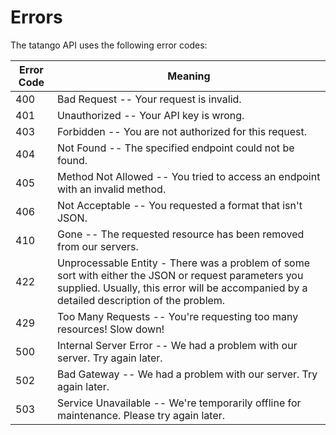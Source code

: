 # Errors

The tatango API uses the following error codes:


Error Code | Meaning
---------- | -------
400 | Bad Request -- Your request is invalid.
401 | Unauthorized -- Your API key is wrong.
403 | Forbidden -- You are not authorized for this request.
404 | Not Found -- The specified endpoint could not be found.
405 | Method Not Allowed -- You tried to access an endpoint with an invalid method.
406 | Not Acceptable -- You requested a format that isn't JSON.
410 | Gone -- The requested resource has been removed from our servers.
422 | Unprocessable Entity - There was a problem of some sort with either the JSON or request parameters you supplied. Usually, this error will be accompanied by a detailed description of the problem.
429 | Too Many Requests -- You're requesting too many resources! Slow down!
500 | Internal Server Error -- We had a problem with our server. Try again later.
502 | Bad Gateway -- We had a problem with our server. Try again later.
503 | Service Unavailable -- We're temporarily offline for maintenance. Please try again later.

